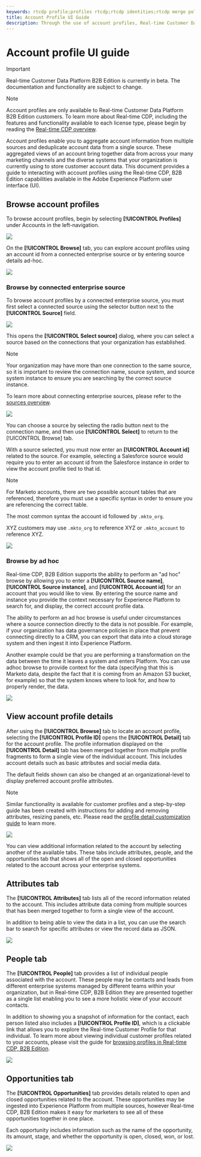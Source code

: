 ```yaml
---
keywords: rtcdp profile;profiles rtcdp;rtcdp identities;rtcdp merge policies;real-time customer profile
title: Account Profile UI Guide
description: Through the use of account profiles, Real-time Customer Data Platform B2B Edition enables you to aggregate account information from multiple sources and deduplicate account data. This guide provides details for interacting with account profiles in the Adobe Experience Platform user interface.
---
```


# Account profile UI guide

>[!IMPORTANT]
>
>Real-time Customer Data Platform B2B Edition is currently in beta. The documentation and functionality are subject to change.

>[!NOTE]
>
>Account profiles are only available to Real-time Customer Data Platform B2B Edition customers. To learn more about Real-time CDP, including the features and functionality available to each license type, please begin by reading the [Real-time CDP overview](../overview.md).

Account profiles enable you to aggregate account information from multiple sources and deduplicate account data from a single source. These aggregated views of an account bring together data from across your many marketing channels and the diverse systems that your organization is currently using to store customer account data. This document provides a guide to interacting with account profiles using the Real-time CDP, B2B Edition capabilities available in the Adobe Experience Platform user interface (UI).

## Browse account profiles

To browse account profiles, begin by selecting **[!UICONTROL Profiles]** under Accounts in the left-navigation. 

![](images/b2b-account-browse.png)

On the **[!UICONTROL Browse]** tab, you can explore account profiles using an account id from a connected enterprise source or by entering source details ad-hoc.

![](images/b2b-account-browse-by.png)

### Browse by connected enterprise source

To browse account profiles by a connected enterprise source, you must first select a connected source using the selector button next to the **[!UICONTROL Source]** field.

![](images/b2b-account-browse.png)

This opens the **[!UICONTROL Select source]** dialog, where you can select a source based on the connections that your organization has established.

>[!NOTE]
>
>Your organization may have more than one connection to the same source, so it is important to review the connection name, source system, and source system instance to ensure you are searching by the correct source instance.

To learn more about connecting enterprise sources, please refer to the [sources overview](../sources/sources-overview.md).

![](images/b2b-account-select-source.png)

You can choose a source by selecting the radio button next to the connection name, and then use **[!UICONTROL Select]** to return to the [!UICONTROL Browse] tab.

With a source selected, you must now enter an **[!UICONTROL Account id]** related to the source. For example, selecting a Salesforce source would require you to enter an account id from the Salesforce instance in order to view the account profile tied to that id.

>[!NOTE]
>
>For Marketo accounts, there are two possible account tables that are referenced, therefore you must use a specific syntax in order to ensure you are referencing the correct table. 
>
>The most common syntax the account id followed by `.mkto_org`. 
>
>XYZ customers may use `.mkto_org` to reference XYZ or `.mkto_account` to reference XYZ.

![](images/b2b-account-browse-id.png)

### Browse by ad hoc

Real-time CDP, B2B Edition supports the ability to perform an "ad hoc" browse by allowing you to enter a **[!UICONTROL Source name]**, **[!UICONTROL Source instance]**, and **[!UICONTROL Account id]** for an account that you would like to view. By entering the source name and instance you provide the context necessary for Experience Platform to search for, and display, the correct account profile data.

The ability to perform an ad hoc browse is useful under circumstances where a source connection directly to the data is not possible. For example, if your organization has data governance policies in place that prevent connecting directly to a CRM, you can export that data into a cloud storage system and then ingest it into Experience Platform. 

Another example could be that you are performing a transformation on the data between the time it leaves a system and enters Platform. You can use adhoc browse to provide context for the data (specifying that this is Marketo data, despite the fact that it is coming from an Amazon S3 bucket, for example) so that the system knows where to look for, and how to properly render, the data.

![](images/b2b-account-browse-adhoc.png)

## View account profile details

After using the **[!UICONTROL Browse]** tab to locate an account profile, selecting the **[!UICONTROL Profile ID]** opens the **[!UICONTROL Detail]** tab for the account profile. The profile information displayed on the **[!UICONTROL Detail]** tab has been merged together from multiple profile fragments to form a single view of the individual account. This includes account details such as basic attributes and social media data. 

The default fields shown can also be changed at an organizational-level to display preferred account profile attributes. 

>[!NOTE]
>
>Similar functionality is available for customer profiles and a step-by-step guide has been created with instructions for adding and removing attributes, resizing panels, etc. Please read the [profile detail customization guide](profile-customization.md) to learn more.

![](images/b2b-account-details.png)

You can view additional information related to the account by selecting another of the available tabs. These tabs include attributes, people, and the opportunities tab that shows all of the open and closed opportunities related to the account across your enterprise systems.

## Attributes tab

The **[!UICONTROL Attributes]** tab lists all of the record information related to the account. This includes attribute data coming from multiple sources that has been merged together to form a single view of the account.

In addition to being able to view the data in a list, you can use the search bar to search for specific attributes or view the record data as JSON.

![](images/b2b-account-attributes.png)

## People tab

The **[!UICONTROL People]** tab provides a list of individual people associated with the account. These people may be contacts and leads from different enterprise systems managed by different teams within your organization, but in Real-time CDP, B2B Edition they are presented together as a single list enabling you to see a more holistic view of your account contacts.

In addition to showing you a snapshot of information for the contact, each person listed also includes a **[!UICONTROL Profile ID]**, which is a clickable link that allows you to explore the Real-time Customer Profile for that individual. To learn more about viewing individual customer profiles related to your accounts, please visit the guide for [browsing profiles in Real-time CDP, B2B Edition](../profile/profile-browse.md).

![](images/b2b-account-people.png)

## Opportunities tab

The **[!UICONTROL Opportunities]** tab provides details related to open and closed opportunities related to the account. These opportunities may be ingested into Experience Platform from multiple sources, however Real-time CDP, B2B Edition makes it easy for marketers to see all of these opportunities together in one place.

Each opportunity includes information such as the name of the opportunity, its amount, stage, and whether the opportunity is open, closed, won, or lost.

![](images/b2b-account-opportunities.png)
